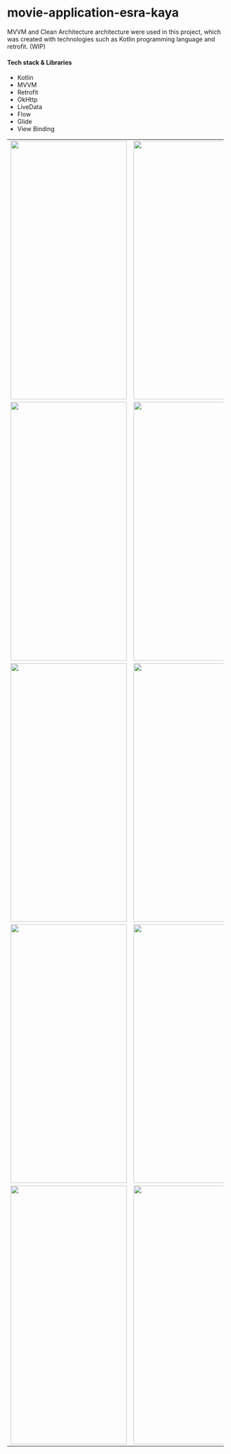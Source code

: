 # movie-application-esra-kaya
MVVM and Clean Architecture architecture were used in this project, which was created with technologies such as Kotlin programming language and retrofit. (WIP)

#### Tech stack & Libraries

- Kotlin
- MVVM
- Retrofit
- OkHttp
- LiveData
- Flow
- Glide
- View Binding





<table>
  <tr>
    <td><img src="https://github.com/eskaya/movie-application-esra-kaya/assets/23220710/9daa0b2b-2c4b-42fa-975d-915ca60ac596" width=270 height=600></td>
    <td><img src="https://github.com/eskaya/movie-application-esra-kaya/assets/23220710/176c6253-3e02-44d9-a446-fd560dff2ecc" width=270 height=600></td>
    <td><img src="https://github.com/eskaya/movie-application-esra-kaya/assets/23220710/ebbbab29-3cd3-4262-95c1-d646b82233a1" width=270 height=600></td>
  </tr>
    <tr>
    <td><img src="https://github.com/eskaya/movie-application-esra-kaya/assets/23220710/f563cd41-93b2-40cb-904d-88ebbb15d47d" width=270 height=600></td>
    <td><img src="https://github.com/eskaya/movie-application-esra-kaya/assets/23220710/c83fe444-87b2-42bd-8efc-324d72d433b6" width=270 height=600></td>
    <td><img src="https://github.com/eskaya/movie-application-esra-kaya/assets/23220710/fde5fbcc-b53c-4c5e-b4e4-3e4c31ccfad1" width=270 height=600></td>
  </tr>
  <tr>
    <td><img src="https://github.com/eskaya/movie-application-esra-kaya/assets/23220710/c96e43fc-d681-48ff-bb1f-3229423384cd" width=270 height=600></td>
    <td><img src="https://github.com/eskaya/movie-application-esra-kaya/assets/23220710/8fc72683-a819-4907-aab4-9bbaf71f6717" width=270 height=600></td>
    <td><img src="https://github.com/eskaya/movie-application-esra-kaya/assets/23220710/03284d9c-0b17-4892-93f6-80cad0c17f40" width=270 height=600></td>
  </tr>
    <tr>
    <td><img src="https://github.com/eskaya/movie-application-esra-kaya/assets/23220710/fc5f5757-bc63-4744-bb23-137d1b22b178" width=270 height=600></td>
    <td><img src="https://github.com/eskaya/movie-application-esra-kaya/assets/23220710/50bef97a-5432-4dc3-a21d-266a6c271957" width=270 height=600></td>
    <td><img src="https://github.com/eskaya/movie-application-esra-kaya/assets/23220710/233b62da-c010-458e-9065-2fd054badc5d" width=270 height=600></td>
  </tr> 
  <tr>
    <td><img src="https://github.com/eskaya/movie-application-esra-kaya/assets/23220710/9ee4acf9-ae36-4b06-bd63-4949a3410c95" width=270 height=600></td>
    <td><img src="https://github.com/eskaya/movie-application-esra-kaya/assets/23220710/57d535a3-098b-409c-bc0b-1eb065af8543" width=270 height=600></td>
  </tr>
 </table>







